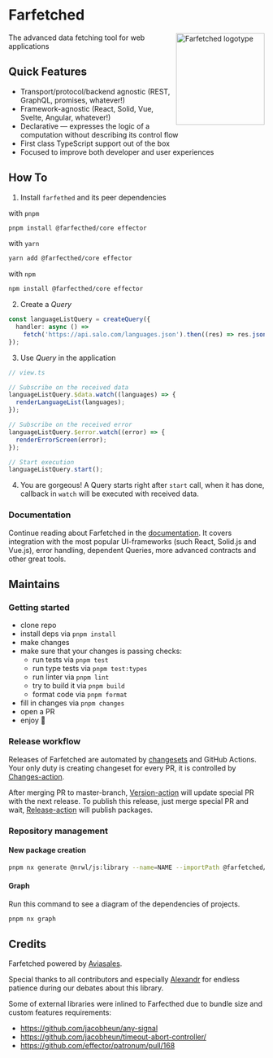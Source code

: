# Farfetched

<img align="right" width="174" height="180" title="Farfetched logotype"
     src="./docs/assets/Farfetched.svg">

The advanced data fetching tool for web applications

## Quick Features

- Transport/protocol/backend agnostic (REST, GraphQL, promises, whatever!)
- Framework-agnostic (React, Solid, Vue, Svelte, Angular, whatever!)
- Declarative — expresses the logic of a computation without describing its control flow
- First class TypeScript support out of the box
- Focused to improve both developer and user experiences

## How To

1. Install `farfethed` and its peer dependencies

with `pnpm`

```sh
pnpm install @farfecthed/core effector
```

with `yarn`

```sh
yarn add @farfecthed/core effector
```

with `npm`

```sh
npm install @farfecthed/core effector
```

2. Create a _Query_

```ts
const languageListQuery = createQuery({
  handler: async () =>
    fetch('https://api.salo.com/languages.json').then((res) => res.json()),
});
```

3. Use _Query_ in the application

```ts
// view.ts

// Subscribe on the received data
languageListQuery.$data.watch((languages) => {
  renderLanguageList(languages);
});

// Subscribe on the received error
languageListQuery.$error.watch((error) => {
  renderErrorScreen(error);
});

// Start execution
languageListQuery.start();
```

4. You are gorgeous! A Query starts right after `start` call, when it has done, callback in `watch` will be executed with received data.

### Documentation

Continue reading about Farfetched in the [documentation](./docs/README.md). It covers integration with the most popular UI-frameworks (such React, Solid.js and Vue.js), error handling, dependent Queries, more advanced contracts and other great tools.

## Maintains

### Getting started

- clone repo
- install deps via `pnpm install`
- make changes
- make sure that your changes is passing checks:
  - run tests via `pnpm test`
  - run type tests via `pnpm test:types`
  - run linter via `pnpm lint`
  - try to build it via `pnpm build`
  - format code via `pnpm format`
- fill in changes via `pnpm changes`
- open a PR
- enjoy 🎉

### Release workflow

Releases of Farfetched are automated by [changesets](https://github.com/changesets/changesets) and GitHub Actions. Your only duty is creating changeset for every PR, it is controlled by [Changes-action](./.github/workflows/changes.yml).

After merging PR to master-branch, [Version-action](./.github/workflows/version.yml) will update special PR with the next release. To publish this release, just merge special PR and wait, [Release-action](./.github/workflows/release.yml) will publish packages.

### Repository management

#### New package creation

```sh
pnpm nx generate @nrwl/js:library --name=NAME --importPath @farfetched/NAME
```

#### Graph

Run this command to see a diagram of the dependencies of projects.

```sh
pnpm nx graph
```

## Credits

Farfetched powered by [Aviasales](https://aviasales.com).

Special thanks to all contributors and especially [Alexandr](https://github.com/AlexandrHoroshih) for endless patience during our debates about this library.

Some of external libraries were inlined to Farfecthed due to bundle size and custom features requirements:

- https://github.com/jacobheun/any-signal
- https://github.com/jacobheun/timeout-abort-controller/
- https://github.com/effector/patronum/pull/168
